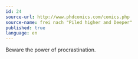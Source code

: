 ```yaml
---
id: 24
source-url: http://www.phdcomics.com/comics.php
source-name: frei nach "Piled higher and Deeper"
published: true
language: en
---
```

Beware the power of procrastination.
